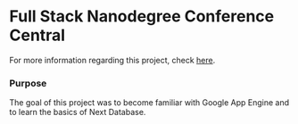 Full Stack Nanodegree Conference Central
================================
For more information regarding this project, check [here](https://www.udacity.com/course/full-stack-web-developer-nanodegree--nd004).

### Purpose
The goal of this project was to become familiar with Google App Engine and to learn the basics of Next Database.
